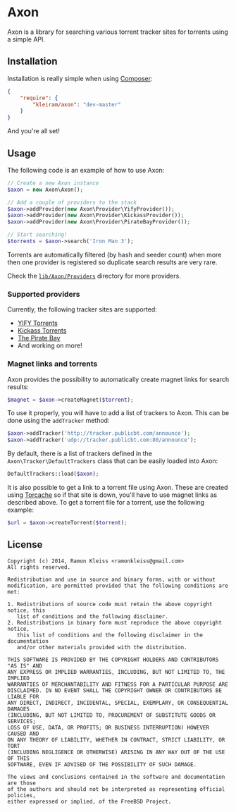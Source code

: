 # Axon

Axon is a library for searching various torrent tracker sites for torrents using
a simple API.

## Installation

Installation is really simple when using [Composer](http://getcomposer.org):

```json
{
    "require": {
        "kleiram/axon": "dev-master"
    }
}
```

And you're all set!

## Usage

The following code is an example of how to use Axon:

```php
// Create a new Axon instance
$axon = new Axon\Axon();

// Add a couple of providers to the stack
$axon->addProvider(new Axon\Provider\YifyProvider());
$axon->addProvider(new Axon\Provider\KickassProvider());
$axon->addProvider(new Axon\Provider\PirateBayProvider());

// Start searching!
$torrents = $axon->search('Iron Man 3');
```

Torrents are automatically filtered (by hash and seeder count) when more then
one provider is registered so duplicate search results are very rare.

Check the [`lib/Axon/Providers`](https://github.com/kleiram/axon/tree/master/lib/Axon/Providers)
directory for more providers.

### Supported providers

Currently, the following tracker sites are supported:

 - [YIFY Torrents](https://github.com/kleiram/axon/blob/master/lib/Axon/Provider/YifyProvider.php)
 - [Kickass Torrents](https://github.com/kleiram/axon/blob/master/lib/Axon/Provider/KickassProvider.php)
 - [The Pirate Bay](https://github.com/kleiram/axon/blob/master/lib/Axon/Provider/PirateBayProvider.php)
 - And working on more!

### Magnet links and torrents

Axon provides the possibility to automatically create magnet links for search
results:

```php
$magnet = $axon->createMagnet($torrent);
```

To use it properly, you will have to add a list of trackers to Axon. This can
be done using the `addTracker` method:

```php
$axon->addTracker('http://tracker.publicbt.com/announce');
$axon->addTracker('udp://tracker.publicbt.com:80/announce');
```

By default, there is a list of trackers defined in the `Axon\Tracker\DefaultTrackers`
class that can be easily loaded into Axon:

```php
DefaultTrackers::load($axon);
```

It is also possible to get a link to a torrent file using Axon. These are
created using [Torcache](http://torcache.net) so if that site is down, you'll
have to use magnet links as described above. To get a torrent file for a torrent,
use the following example:

```php
$url = $axon->createTorrent($torrent);
```

## License

```
Copyright (c) 2014, Ramon Kleiss <ramonkleiss@gmail.com>
All rights reserved.

Redistribution and use in source and binary forms, with or without
modification, are permitted provided that the following conditions are met:

1. Redistributions of source code must retain the above copyright notice, this
   list of conditions and the following disclaimer.
2. Redistributions in binary form must reproduce the above copyright notice,
   this list of conditions and the following disclaimer in the documentation
   and/or other materials provided with the distribution.

THIS SOFTWARE IS PROVIDED BY THE COPYRIGHT HOLDERS AND CONTRIBUTORS "AS IS" AND
ANY EXPRESS OR IMPLIED WARRANTIES, INCLUDING, BUT NOT LIMITED TO, THE IMPLIED
WARRANTIES OF MERCHANTABILITY AND FITNESS FOR A PARTICULAR PURPOSE ARE
DISCLAIMED. IN NO EVENT SHALL THE COPYRIGHT OWNER OR CONTRIBUTORS BE LIABLE FOR
ANY DIRECT, INDIRECT, INCIDENTAL, SPECIAL, EXEMPLARY, OR CONSEQUENTIAL DAMAGES
(INCLUDING, BUT NOT LIMITED TO, PROCUREMENT OF SUBSTITUTE GOODS OR SERVICES;
LOSS OF USE, DATA, OR PROFITS; OR BUSINESS INTERRUPTION) HOWEVER CAUSED AND
ON ANY THEORY OF LIABILITY, WHETHER IN CONTRACT, STRICT LIABILITY, OR TORT
(INCLUDING NEGLIGENCE OR OTHERWISE) ARISING IN ANY WAY OUT OF THE USE OF THIS
SOFTWARE, EVEN IF ADVISED OF THE POSSIBILITY OF SUCH DAMAGE.

The views and conclusions contained in the software and documentation are those
of the authors and should not be interpreted as representing official policies,
either expressed or implied, of the FreeBSD Project.
```
